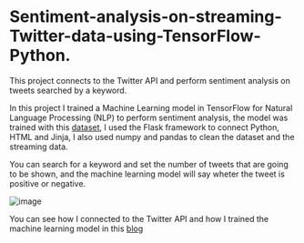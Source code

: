 # Sentiment-analysis-on-streaming-Twitter-data-using-TensorFlow-Python.
This project connects to the Twitter API and perform sentiment analysis on tweets searched by a keyword. 

In this project I trained a Machine Learning model in TensorFlow for Natural Language Processing (NLP) to perform sentiment analysis, the model was trained with this [dataset](https://www.kaggle.com/kazanova/sentiment140), I used the Flask framework to connect Python, HTML and Jinja, I also used numpy and pandas to clean the dataset and the streaming data.  

You can search for a keyword and set the number of tweets that are going to be shown, and the machine learning model will say wheter the tweet is positive or negative. 

![image](https://user-images.githubusercontent.com/86535567/144333413-34e9a350-4f6e-4a58-9152-83e8487679cc.png)


You can see how I connected to the Twitter API and how I trained the machine learning model in this [blog](https://medium.com/@mamuchino9/machine-learning-sentiment-analysis-on-streaming-twitter-data-using-tensorflow-python-6edfd540e5ed) 

